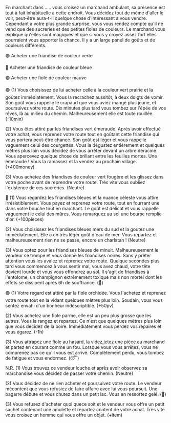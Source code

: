 En marchant dans ..... vous croisez un marchand ambulant, sa présence est tout à fait inhabituelle à cette endroit. Vous décidez tout de même d'aller le voir, peut-être aura-t-il quelque chose d'intéressant à vous vendre. Cependant à votre plus grande surprise, vous vous rendez compte qu'il ne vend que des sucreries et des petites fioles de couleurs. Le marchand vous explique qu'elles sont magiques et que si vous y croyez assez fort elles pourraient vous apporter la chance. Il y a un large panel de goûts et de couleurs différents.

🟢 Acheter une friandise de couleur verte

🔵 Acheter une friandise de couleur bleue

🟣 Acheter une fiole de couleur mauve


🟢
(1) Vous choisissez de lui acheter celle à la couleur vert prairie et la goûtez immédiatement. Vous la recrachez aussitôt, à deux doigts de vomir. Son goût vous rappelle le crapaud que vous aviez mangé plus jeune, et poursuivez votre route. Dix minutes plus tard vous tombez sur l'épée de vos rêves, là au milieu du chemin.  Malheureusement elle est toute rouillée.
(-10min)

(2) Vous êtes attiré par les friandises vert émeraude. Après avoir effectué votre achat, vous reprenez votre route tout en goûtant cette friandise qui vous portera peut-être chance. Son goût est léger et vous rappelle vaguement celui des courgettes. Vous la dégustez entièrement et quelques mètres plus loin vous décidez de vous arrêter devant un arbre déraciné. Vous apercevez quelque chose de brillant entre les feuilles mortes. Une émeraude ! Vous la ramassez et la vendez au prochain village.
(+400money)

(3) Vous achetez des friandises de couleur vert fougère et les glissez dans votre poche avant de reprendre votre route. Très vite vous oubliez l'existence de ces sucreries.
(Neutre)

🔵
(1) Vous regardez les friandises bleues et la nuance céleste vous attire irrésistiblement. Vous payez et reprenez votre route, tout en fourrant une dans votre bouche tout en marchant. Le goût est délicat et vous rappelle vaguement le celui des mûres. Vous remarquez au sol une bourse remplie d'or.
(+100pieces)

(2) Vous choisissez les friandises bleues mers du sud et la goutez une immédiatement. Elle a un très léger goût d'eau de mer. Vous repartez et malheureusement rien ne se passe, encore un charlatan !
(Neutre)

(3) Vous optez pour les friandises bleues de minuit. Malheureusement le vendeur se trompe et vous donne les friandises noires. Sans y prêter attention vous les avalez et reprenez votre route. Quelque secondes plus tard vous commencez à vous sentir mal, vous avez chaud, votre tête devient lourde et vous vous effondrez au sol. Il s'agit de friandises à l'entolome, un champignon extrêmement toxique mais non mortel dont les effets se dissipent après 6h de souffrance.
(🤕)

🟣
(1) Votre regard est attiré par la fiole orchidée. Vous l'achetez et reprenez votre route tout en la vidant quelques mètres plus loin. Soudain, vous vous sentez envahi d'un bonheur indescriptible.
(+50pv)

(2) Vous achetez une fiole parme, elle est un peu plus grosse que les autres. Vous la rangez et repartez. Ce n'est que quelques mètres plus loin que vous décidez de la boire. Immédiatement vous perdez vos repaires et vous égarez.
(-1h)

(3) Vous attrapez une fiole au hasard, la videz,jetez une pièce au marchand et partez en courant comme un fou. Lorsque vous vous arrêtez, vous ne comprenez pas ce qu'il vous est arrivé. Complètement perdu, vous tombez de fatigue et vous endormez.
(😴)

N.R.
(1) Vous trouvez ce vendeur louche et après avoir observez sa marchandise vous décidez de passer votre chemin.
(Neutre)

(2) Vous décidez de ne rien acheter et poursuivez votre route. Le vendeur mécontent que vous refusiez de faire affaire avec lui vous poursuit. Une bagarre débute et vous chutez dans un petit lac. Vous en ressortez gelé.
(🥶)

(3) Vous refusez d'acheter quoi quece soit et le vendeur vous offre un petit sachet contenant une amulette et repartez content de votre achat. Très vite vous croisez un homme qui vous offre un objet.
(+item)

